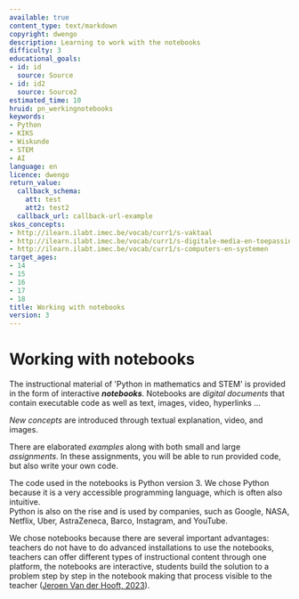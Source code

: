 ```yaml
---
available: true
content_type: text/markdown
copyright: dwengo
description: Learning to work with the notebooks
difficulty: 3
educational_goals:
- id: id
  source: Source
- id: id2
  source: Source2
estimated_time: 10
hruid: pn_werkingnotebooks
keywords:
- Python
- KIKS
- Wiskunde
- STEM
- AI
language: en
licence: dwengo
return_value:
  callback_schema:
    att: test
    att2: test2
  callback_url: callback-url-example
skos_concepts:
- http://ilearn.ilabt.imec.be/vocab/curr1/s-vaktaal
- http://ilearn.ilabt.imec.be/vocab/curr1/s-digitale-media-en-toepassingen
- http://ilearn.ilabt.imec.be/vocab/curr1/s-computers-en-systemen
target_ages:
- 14
- 15
- 16
- 17
- 18
title: Working with notebooks
version: 3
---
```

# Working with notebooks

The instructional material of 'Python in mathematics and STEM' is provided in the form of interactive **_notebooks_**. Notebooks are _digital documents_ that contain executable code as well as text, images, video, hyperlinks ... 

_New concepts_ are introduced through textual explanation, video, and images.

There are elaborated *examples* along with both small and large *assignments*. In these assignments, you will be able to run provided code, but also write your own code.

The code used in the notebooks is Python version 3. We chose Python because it is a very accessible programming language, which is often also intuitive.  
Python is also on the rise and is used by companies, such as Google, NASA, Netflix, Uber, AstraZeneca, Barco, Instagram, and YouTube.

We chose notebooks because there are several important advantages: teachers do not have to do advanced installations to use the notebooks, teachers can offer different types of instructional content through one platform, the notebooks are interactive, students build the solution to a problem step by step in the notebook making that process visible to the teacher ([Jeroen Van der Hooft, 2023](https://libstore.ugent.be/fulltxt/RUG01/003/151/437/RUG01-003151437_2023_0001_AC.pdf)).